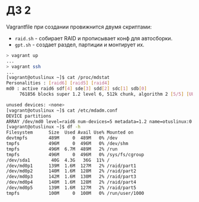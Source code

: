 # ДЗ 2

Vagrantfile при создании провижнится двумя скриптами:
 * `raid.sh` - собирает RAID и прописывает конф для автосборки.
 * `gpt.sh` - создает раздел, партиции и монтирует их.

 ```sh
> vagrant up
...
> vagrant ssh
...
[vagrant@otuslinux ~]$ cat /proc/mdstat
Personalities : [raid6] [raid5] [raid4]
md0 : active raid6 sdf[4] sde[3] sdd[2] sdc[1] sdb[0]
      761856 blocks super 1.2 level 6, 512k chunk, algorithm 2 [5/5] [UUUUU]

unused devices: <none>
[vagrant@otuslinux ~]$ cat /etc/mdadm.conf
DEVICE partitions
ARRAY /dev/md0 level=raid6 num-devices=5 metadata=1.2 name=otuslinux:0 UUID=3cfbb5b4:63559d17:9006decf:4ff5327a
[vagrant@otuslinux ~]$ df -h
Filesystem      Size  Used Avail Use% Mounted on
devtmpfs        489M     0  489M   0% /dev
tmpfs           496M     0  496M   0% /dev/shm
tmpfs           496M  6.7M  489M   2% /run
tmpfs           496M     0  496M   0% /sys/fs/cgroup
/dev/sda1        40G  4.3G   36G  11% /
/dev/md0p1      139M  1.6M  127M   2% /raid/part1
/dev/md0p2      140M  1.6M  128M   2% /raid/part2
/dev/md0p3      142M  1.6M  130M   2% /raid/part3
/dev/md0p4      140M  1.6M  128M   2% /raid/part4
/dev/md0p5      139M  1.6M  127M   2% /raid/part5
tmpfs           100M     0  100M   0% /run/user/1000
```

